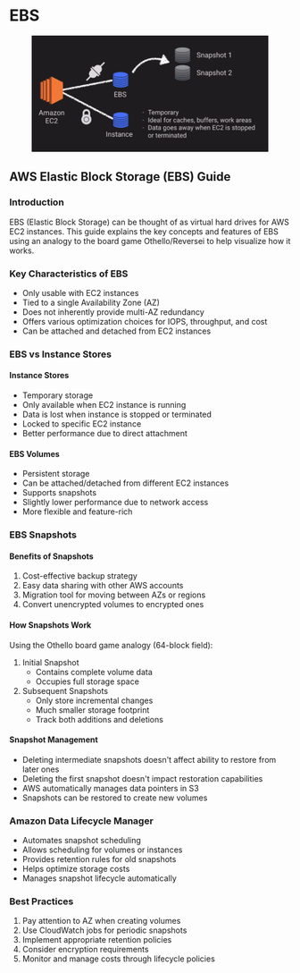 # EBS

<figure><img src="../../../../.gitbook/assets/image (12) (1) (1) (1) (1) (1).png" alt=""><figcaption></figcaption></figure>

## AWS Elastic Block Storage (EBS) Guide

### Introduction

EBS (Elastic Block Storage) can be thought of as virtual hard drives for AWS EC2 instances. This guide explains the key concepts and features of EBS using an analogy to the board game Othello/Reversei to help visualize how it works.

### Key Characteristics of EBS

* Only usable with EC2 instances
* Tied to a single Availability Zone (AZ)
* Does not inherently provide multi-AZ redundancy
* Offers various optimization choices for IOPS, throughput, and cost
* Can be attached and detached from EC2 instances

### EBS vs Instance Stores

#### Instance Stores

* Temporary storage
* Only available when EC2 instance is running
* Data is lost when instance is stopped or terminated
* Locked to specific EC2 instance
* Better performance due to direct attachment

#### EBS Volumes

* Persistent storage
* Can be attached/detached from different EC2 instances
* Supports snapshots
* Slightly lower performance due to network access
* More flexible and feature-rich

### EBS Snapshots

#### Benefits of Snapshots

1. Cost-effective backup strategy
2. Easy data sharing with other AWS accounts
3. Migration tool for moving between AZs or regions
4. Convert unencrypted volumes to encrypted ones

#### How Snapshots Work

Using the Othello board game analogy (64-block field):

1. Initial Snapshot
   * Contains complete volume data
   * Occupies full storage space
2. Subsequent Snapshots
   * Only store incremental changes
   * Much smaller storage footprint
   * Track both additions and deletions

#### Snapshot Management

* Deleting intermediate snapshots doesn't affect ability to restore from later ones
* Deleting the first snapshot doesn't impact restoration capabilities
* AWS automatically manages data pointers in S3
* Snapshots can be restored to create new volumes

### Amazon Data Lifecycle Manager

* Automates snapshot scheduling
* Allows scheduling for volumes or instances
* Provides retention rules for old snapshots
* Helps optimize storage costs
* Manages snapshot lifecycle automatically

### Best Practices

1. Pay attention to AZ when creating volumes
2. Use CloudWatch jobs for periodic snapshots
3. Implement appropriate retention policies
4. Consider encryption requirements
5. Monitor and manage costs through lifecycle policies
